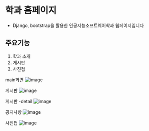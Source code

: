 # 학과 홈페이지

- Django, bootstrap을 활용한 인공지능소프트웨어학과 웹페이지입니다

## 주요기능
1. 학과 소개
2. 게시판
3. 사진첩

main화면
![image](https://user-images.githubusercontent.com/75667075/155293171-d422815d-769c-49e1-9681-a79f79621c2f.png)

게시판
![image](https://user-images.githubusercontent.com/75667075/155293231-84ba65c3-808a-41f8-b0fd-2b97d4b91553.png)

게시판 -detail
![image](https://user-images.githubusercontent.com/75667075/155293516-20ae1911-792d-46ee-a0ab-c97caa2e8957.png)


공지사항
![image](https://user-images.githubusercontent.com/75667075/155293307-0fe94bf9-1829-4f6a-a40b-96e242c7e803.png)

사진첩
![image](https://user-images.githubusercontent.com/75667075/155293358-b143547e-9ebb-45c3-ac47-607fa371091b.png)




